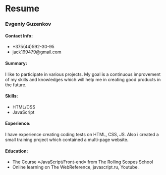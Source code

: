 # Resume

### Evgeniy Guzenkov

#### Contact Info:
* +375(44)592-30-95
* jack199479@gmail.com

#### Summary:
I like to participate in various projects. My goal is a continuous improvement of my skills and knowledges which will help me in creating good products in the future.

#### Skills:
* HTML/CSS
* JavaScript

#### Experience: 
I have experience creating  coding tests on HTML, CSS, JS. Also i created a small training project which contained a multi-page website.

#### Education:
* The Course «JavaScript/Front-end» from The Rolling Scopes School
* Оnline learning on The WebReference, javascript.ru, Youtube. 

